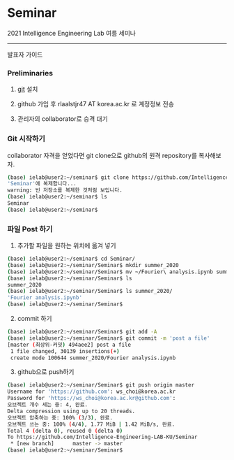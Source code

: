 # Seminar

2021 Intelligence Engineering Lab 여름 세미나

---

발표자 가이드


### Preliminaries
1. [git](https://git-scm.com/) 설치 

2. github 가입 후 rlaalstjr47 AT korea.ac.kr 로 계정정보 전송 

3. 관리자의 collaborator로 승격 대기

### Git 시작하기

collaborator 자격을 얻었다면 git clone으로 github의 원격 repository를 복사해보자.

```bash
(base) ielab@user2:~/seminar$ git clone https://github.com/Intelligence-Engineering-LAB-KU/Seminar
'Seminar'에 복제합니다...
warning: 빈 저장소를 복제한 것처럼 보입니다.
(base) ielab@user2:~/seminar$ ls
Seminar
(base) ielab@user2:~/seminar$ 
```

### 파일 Post 하기

1. 추가할 파일을 원하는 위치에 옮겨 넣기

```bash
(base) ielab@user2:~/seminar$ cd Seminar/
(base) ielab@user2:~/seminar/Seminar$ mkdir summer_2020
(base) ielab@user2:~/seminar/Seminar$ mv ~/Fourier\ analysis.ipynb summer_2020/
(base) ielab@user2:~/seminar/Seminar$ ls
summer_2020
(base) ielab@user2:~/seminar/Seminar$ ls summer_2020/
'Fourier analysis.ipynb'
(base) ielab@user2:~/seminar/Seminar$ 
```

2. commit 하기

```bash
(base) ielab@user2:~/seminar/Seminar$ git add -A
(base) ielab@user2:~/seminar/Seminar$ git commit -m 'post a file'
[master (최상위-커밋) 494aee2] post a file
 1 file changed, 30139 insertions(+)
 create mode 100644 summer_2020/Fourier analysis.ipynb
```

3. github으로 push하기

```bash
(base) ielab@user2:~/seminar/Seminar$ git push origin master
Username for 'https://github.com': ws_choi@korea.ac.kr
Password for 'https://ws_choi@korea.ac.kr@github.com': 
오브젝트 개수 세는 중: 4, 완료.
Delta compression using up to 20 threads.
오브젝트 압축하는 중: 100% (3/3), 완료.
오브젝트 쓰는 중: 100% (4/4), 1.77 MiB | 1.42 MiB/s, 완료.
Total 4 (delta 0), reused 0 (delta 0)
To https://github.com/Intelligence-Engineering-LAB-KU/Seminar
 * [new branch]      master -> master
(base) ielab@user2:~/seminar/Seminar$ 
```
